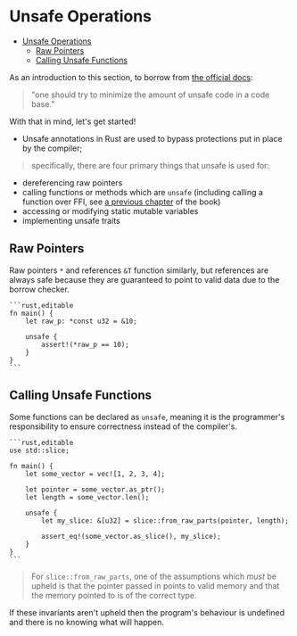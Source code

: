 # Unsafe Operations

<!--ts-->
* [Unsafe Operations](#unsafe-operations)
   * [Raw Pointers](#raw-pointers)
   * [Calling Unsafe Functions](#calling-unsafe-functions)

<!-- Created by https://github.com/ekalinin/github-markdown-toc -->
<!-- Added by: runner, at: Fri Apr 21 15:09:02 UTC 2023 -->

<!--te-->
As an introduction to this section, to borrow from [the official docs][unsafe]:

> "one should try to minimize the amount of unsafe code in a code base."

With that in mind, let's get started!

- Unsafe annotations in Rust are used to bypass protections put in place by the compiler;

> specifically, there are four primary things that unsafe is used for:

* dereferencing raw pointers
* calling functions or methods which are `unsafe` (including calling a function over FFI, see [a previous chapter](std_misc/ffi.md) of the book)
* accessing or modifying static mutable variables
* implementing unsafe traits

## Raw Pointers

Raw pointers `*` and references `&T` function similarly, but references are
always safe because they are guaranteed to point to valid data due to the
borrow checker.

~~~admonish tip title="Dereferencing a raw pointer can only be done through an unsafe block." collapsible=true
```rust,editable
fn main() {
    let raw_p: *const u32 = &10;

    unsafe {
        assert!(*raw_p == 10);
    }
}
```
~~~

## Calling Unsafe Functions

Some functions can be declared as `unsafe`, meaning it is the programmer's responsibility to ensure correctness instead of the compiler's.

~~~admonish tip title="One example of this is [*std::slice::from_raw_parts*] which will create a slice given a pointer to the first element and a length." collapsible=true
```rust,editable
use std::slice;

fn main() {
    let some_vector = vec![1, 2, 3, 4];

    let pointer = some_vector.as_ptr();
    let length = some_vector.len();

    unsafe {
        let my_slice: &[u32] = slice::from_raw_parts(pointer, length);

        assert_eq!(some_vector.as_slice(), my_slice);
    }
}
```
~~~

> For `slice::from_raw_parts`, one of the assumptions which *must* be upheld is that the pointer passed in points to valid memory and that the memory pointed to is of the correct type.

If these invariants aren't upheld then the program's behaviour is undefined and there is no knowing what will happen.


[unsafe]: https://doc.rust-lang.org/book/ch19-01-unsafe-rust.html

[`std::slice::from_raw_parts`]: https://doc.rust-lang.org/std/slice/fn.from_raw_parts.html
